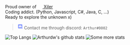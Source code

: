 Proud owner of [<img src="https://xiler.net/assets/logo-64x.png" height="16px" width="16px"> Xiler](https://xiler.net)  
Coding addict. (Python, Javascript, C#, Java, C, ...)  
Ready to explore the unknown x)  
  
  
> <img src="https://raw.githubusercontent.com/Arthurdw/Arthurdw/master/discord.webp" height="18px" width="18px"> Contact me through discord: `Arthur#0002`

![Top Langs](https://github-readme-stats.vercel.app/api/top-langs/?username=Arthurdw&theme=dark)
![Arthurdw's github stats](https://github-readme-stats.vercel.app/api?username=Arthurdw&count_private=True&show_icons=true&theme=dark)
![Some more stats](https://metrics.lecoq.io/Arthurdw)
